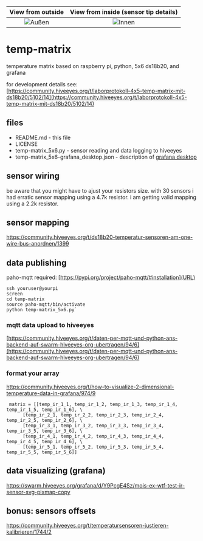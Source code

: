 | View from outside | View from inside (sensor tip details) |
|:----:|:----:|
| ![Außen](https://community.hiveeyes.org/uploads/default/optimized/2X/f/f59f0149306b811f793627ec956c3e43c3758e51_2_334x500.jpeg)  | ![Innen](https://community.hiveeyes.org/uploads/default/optimized/2X/1/10f98dd272bd95940b311e22ef756114bd4efa04_2_333x500.jpeg) |

# temp-matrix
temperature matrix based on raspberry pi, python, 5x6 ds18b20, and grafana

for development details see: [https://community.hiveeyes.org/t/laborprotokoll-4x5-temp-matrix-mit-ds18b20/5102/14](https://community.hiveeyes.org/t/laborprotokoll-4x5-temp-matrix-mit-ds18b20/5102/14)

## files
  * README.md - this file
  * LICENSE
  * temp-matrix_5x6.py - sensor reading and data logging to hiveeyes
  * temp-matrix_5x6-grafana_desktop.json - description of [grafana desktop](https://swarm.hiveeyes.org/grafana/d/T49wHSaIk/mois-ex-wtf-test-ds18b20-5x6-temp-matrix-svg-pixmap?orgId=2&from=1712771622514&to=1712807415379)

## sensor wiring
be aware that you might have to ajust your resistors size.
with 30 sensors i had erratic sensor mapping using a 4.7k resistor.
i am getting valid mapping using a 2.2k resistor.

## sensor mapping
[https://community.hiveeyes.org/t/ds18b20-temperatur-sensoren-am-one-wire-bus-anordnen/1399
](https://community.hiveeyes.org/t/ds18b20-temperatur-sensoren-am-one-wire-bus-anordnen/1399)

## data publishing
paho-mqtt required: [https://pypi.org/project/paho-mqtt/#installation](URL)

    ssh youruser@yourpi
    screen
    cd temp-matrix
    source paho-mqtt/bin/activate
    python temp-matrix_5x6.py`

### mqtt data upload to hiveeyes
[https://community.hiveeyes.org/t/daten-per-mqtt-und-python-ans-backend-auf-swarm-hiveeyes-org-ubertragen/94/6](https://community.hiveeyes.org/t/daten-per-mqtt-und-python-ans-backend-auf-swarm-hiveeyes-org-ubertragen/94/6)

### format your array
[https://community.hiveeyes.org/t/how-to-visualize-2-dimensional-temperature-data-in-grafana/974/9
](https://community.hiveeyes.org/t/how-to-visualize-2-dimensional-temperature-data-in-grafana/974/9)

     matrix = [[temp_ir_1_1, temp_ir_1_2, temp_ir_1_3, temp_ir_1_4, temp_ir_1_5, temp_ir_1_6], \
          [temp_ir_2_1, temp_ir_2_2, temp_ir_2_3, temp_ir_2_4, temp_ir_2_5, temp_ir_2_6], \
          [temp_ir_3_1, temp_ir_3_2, temp_ir_3_3, temp_ir_3_4, temp_ir_3_5, temp_ir_3_6], \
          [temp_ir_4_1, temp_ir_4_2, temp_ir_4_3, temp_ir_4_4, temp_ir_4_5, temp_ir_4_6], \
          [temp_ir_5_1, temp_ir_5_2, temp_ir_5_3, temp_ir_5_4, temp_ir_5_5, temp_ir_5_6]]

## data visualizing (grafana)
[https://swarm.hiveeyes.org/grafana/d/Y9PcgE4Sz/mois-ex-wtf-test-ir-sensor-svg-pixmap-copy
](https://swarm.hiveeyes.org/grafana/d/Y9PcgE4Sz/mois-ex-wtf-test-ir-sensor-svg-pixmap-copy)

## bonus: sensors offsets
[https://community.hiveeyes.org/t/temperatursensoren-justieren-kalibrieren/1744/2
](https://community.hiveeyes.org/t/temperatursensoren-justieren-kalibrieren/1744/2)






